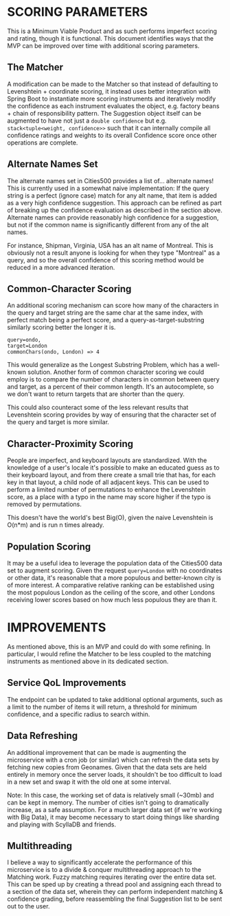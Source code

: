 # SCORING PARAMETERS
This is a Minimum Viable Product and as such performs imperfect scoring and rating, though it is functional. This
document identifies ways that the MVP can be improved over time with additional scoring parameters.

## The Matcher
A modification can be made to the Matcher so that instead of defaulting to Levenshtein + coordinate scoring, it instead
uses better integration with Spring Boot to instantiate more scoring instruments and iteratively modify the confidence
as each instrument evaluates the object, e.g. factory beans + chain of responsibility pattern. The Suggestion object
itself can be augmented to have not just a `double confidence` but e.g. `stack<tuple<weight, confidence>>` such that 
it can internally compile all confidence ratings and weights to its overall Confidence score once other operations
are complete.

## Alternate Names Set
The alternate names set in Cities500 provides a list of... alternate names! This is currently used in a somewhat
naive implementation: If the query string is a perfect (ignore case) match for any alt name, that item is added as
a very high confidence suggestion. This approach can be refined as part of breaking up the confidence evaluation
as described in the section above. Alternate names can provide reasonably high confidence for a suggestion,
but not if the common name is significantly different from any of the alt names.

For instance, Shipman, Virginia, USA has an alt name of Montreal. This is obviously not a result anyone is looking
for when they type "Montreal" as a query, and so the overall confidence of this scoring method would be reduced in
a more advanced iteration.

## Common-Character Scoring
An additional scoring mechanism can score how many of the characters in the query and target string are the same char
at the same index, with perfect match being a perfect score, and a query-as-target-substring similarly scoring better
the longer it is.
```
query=ondo, 
target=London
commonChars(ondo, London) => 4
```
This would generalize as the Longest Substring Problem, which has a well-known solution. Another form of common character
scoring we could employ is to compare the number of characters in common between query and target, as a percent of their
common length. It's an autocomplete, so we don't want to return targets that are shorter than the query.

This could also counteract some of the less relevant results that Levenshtein scoring provides by way of ensuring that 
the character set of the query and target is more similar.

## Character-Proximity Scoring
People are imperfect, and keyboard layouts are standardized. With the knowledge of a user's locale it's possible
to make an educated guess as to their keyboard layout, and from there create a small trie that has, for each key
in that layout, a child node of all adjacent keys. This can be used to perform a limited number of permutations
to enhance the Levenshtein score, as a place with a typo in the name may score higher if the typo is removed by
permutations.

This doesn't have the world's best Big(O), given the naive Levenshtein is O(n*m) and is run n times already.

## Population Scoring
It may be a useful idea to leverage the population data of the Cities500 data set to augment scoring. Given the request
`query=London` with no coordinates or other data, it's reasonable that a more populous and better-known city is of
more interest. A comparative relative ranking can be established using the most populous London as the ceiling of the
score, and other Londons receiving lower scores based on how much less populous they are than it.

# IMPROVEMENTS
As mentioned above, this is an MVP and could do with some refining. In particular, I would refine the Matcher to be
less coupled to the matching instruments as mentioned above in its dedicated section.

## Service QoL Improvements
The endpoint can be updated to take additional optional arguments, such as a limit to the number of items it will
return, a threshold for minimum confidence, and a specific radius to search within.

## Data Refreshing
An additional improvement that can be made is augmenting the microservice with a cron job (or similar) which can refresh
the data sets by fetching new copies from Geonames. Given that the data sets are held entirely in memory once the
server loads, it shouldn't be too difficult to load in a new set and swap it with the old one at some interval.

Note: In this case, the working set of data is relatively small (~30mb) and can be kept in memory. The number of cities
isn't going to dramatically increase, as a safe assumption. For a much larger data set (if we're working with Big Data),
it may become necessary to start doing things like sharding and playing with ScyllaDB and friends.

## Multithreading
I believe a way to significantly accelerate the performance of this microservice is to a divide & conquer 
multithreading approach to the Matching work. Fuzzy matching requires iterating over the entire data set. 
This can be sped up by creating a thread pool and assigning each thread to a section of the data set, wherein
they can perform independent matching & confidence grading, before reassembling the final Suggestion list to be sent
out to the user.
